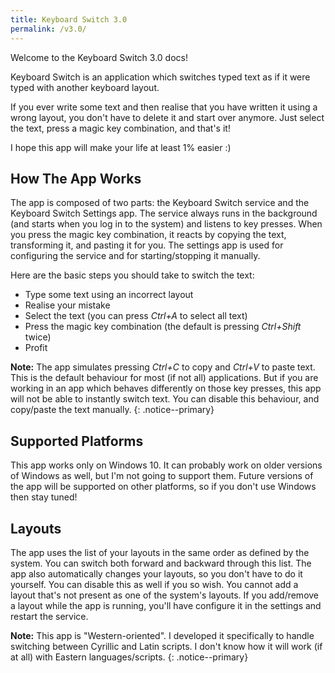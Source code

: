 ```yaml
---
title: Keyboard Switch 3.0
permalink: /v3.0/
---
```


Welcome to the Keyboard Switch 3.0 docs!

Keyboard Switch is an application which switches typed text as if it were typed with another keyboard layout.

If you ever write some text and then realise that you have written it using a wrong layout, you don't have to delete
it and start over anymore. Just select the text, press a magic key combination, and that's it!

I hope this app will make your life at least 1% easier :)

## How The App Works

The app is composed of two parts: the Keyboard Switch service and the Keyboard Switch Settings app. The service always
runs in the background (and starts when you log in to the system) and listens to key presses. When you press the magic
key combination, it reacts by copying the text, transforming it, and pasting it for you. The settings app is used for
configuring the service and for starting/stopping it manually.

Here are the basic steps you should take to switch the text:

- Type some text using an incorrect layout
- Realise your mistake
- Select the text (you can press _Ctrl+A_ to select all text)
- Press the magic key combination (the default is pressing _Ctrl+Shift_ twice)
- Profit

**Note:** The app simulates pressing _Ctrl+C_ to copy and _Ctrl+V_ to paste text. This is the default behaviour for most
(if not all) applications. But if you are working in an app which behaves differently on those key presses, this app
will not be able to instantly switch text. You can disable this behaviour, and copy/paste the text manually.
{: .notice--primary}

## Supported Platforms

This app works only on Windows 10. It can probably work on older versions of Windows as well, but I'm not going to
support them. Future versions of the app will be supported on other platforms, so if you don't use Windows then
stay tuned!

## Layouts

The app uses the list of your layouts in the same order as defined by the system. You can switch both forward
and backward through this list. The app also automatically changes your layouts, so you don't have to do it
yourself. You can disable this as well if you so wish. You cannot add a layout that's not present as one of
the system's layouts. If you add/remove a layout while the app is running, you'll have configure it in the settings
and restart the service.

**Note:** This app is "Western-oriented". I developed it specifically to handle switching between Cyrillic and Latin
scripts. I don't know how it will work (if at all) with Eastern languages/scripts.
{: .notice--primary}
